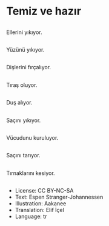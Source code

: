 # Temiz ve hazır

##
Ellerini yıkıyor.

##
Yüzünü yıkıyor.

##
Dişlerini fırçalıyor.

##
Tıraş oluyor.

##
Duş alıyor.

##
Saçını yıkıyor.

##
Vücudunu kuruluyor.

##
Saçını tarıyor.

##
Tırnaklarını kesiyor.

##
* License: CC BY-NC-SA
* Text: Espen Stranger-Johannessen
* Illustration: Aakanee
* Translation: Elif İçel
* Language: tr
